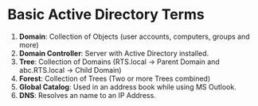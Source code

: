 # Basic Active Directory Terms

1. **Domain**: Collection of Objects (user accounts, computers, groups and more)
2. **Domain Controller**: Server with Active Directory installed.
3. **Tree**: Collection of Domains (RTS.local -> Parent Domain and abc.RTS.local -> Child Domain)
4. **Forest**: Collection of Trees (Two or more Trees combined)
5. **Global Catalog**: Used in an address book while using MS Outlook.
6. **DNS**: Resolves an name to an IP Address.
